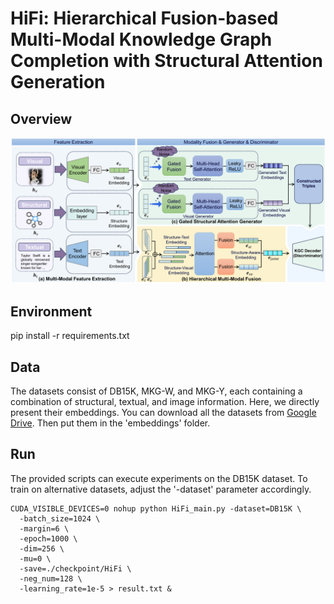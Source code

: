 # 

# HiFi: Hierarchical Fusion-based Multi-Modal Knowledge Graph Completion with Structural Attention Generation

## Overview

<p align="center">
  <img src="HiFi.png" width="900">
</p>

## Environment

pip install -r requirements.txt

## Data

The datasets consist of DB15K, MKG-W, and MKG-Y, each containing a combination of structural, textual, and image information. Here, we directly present their embeddings. You can download all the datasets from [Google Drive](https://drive.google.com/drive/folders/1rLSqmVdXrHJbSB7On0RPZfrJZAhG2IjT?usp=drive_link). Then put them in the 'embeddings' folder.

## Run

The provided scripts can execute experiments on the DB15K dataset. To train on alternative datasets, adjust the '-dataset' parameter accordingly.

```
CUDA_VISIBLE_DEVICES=0 nohup python HiFi_main.py -dataset=DB15K \
  -batch_size=1024 \
  -margin=6 \
  -epoch=1000 \
  -dim=256 \
  -mu=0 \
  -save=./checkpoint/HiFi \
  -neg_num=128 \
  -learning_rate=1e-5 > result.txt &
```

